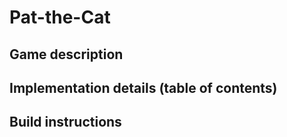 # Pat-the-Cat
## Game description
## Implementation details (table of contents)
## Build instructions
